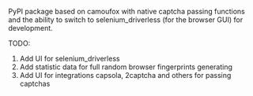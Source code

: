 PyPI package based on camoufox with native captcha passing functions and the ability to switch to selenium_driverless (for the browser GUI) for development.

TODO:
1. Add UI for selenium_driverless
2. Add statistic data for full random browser fingerprints generating
3. Add UI for integrations capsola, 2captcha and others for passing captchas